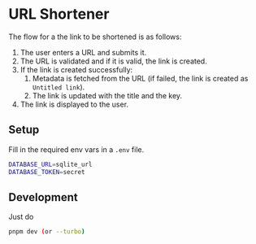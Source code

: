 # URL Shortener

The flow for a the link to be shortened is as follows:

1. The user enters a URL and submits it.
2. The URL is validated and if it is valid, the link is created.
3. If the link is created successfully:
   1. Metadata is fetched from the URL (if failed, the link is created as `Untitled link`).
   2. The link is updated with the title and the key.
4. The link is displayed to the user.

## Setup

Fill in the required env vars in a `.env` file.

```bash
DATABASE_URL=sqlite_url
DATABASE_TOKEN=secret
```

## Development

Just do

```bash
pnpm dev (or --turbo)
```
